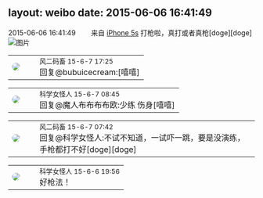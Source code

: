 layout: weibo
date: 2015-06-06 16:41:49
---
<meta name="referrer" content="no-referrer" />

2015-06-06 16:41:49  &nbsp;&nbsp;&nbsp;&nbsp;&nbsp;&nbsp; 来自 <a href="sinaweibo://customweibosource" rel="nofollow">iPhone 5s</a>
打枪啦，真打或者真枪[doge][doge] ​​​
![图片](https://ww2.sinaimg.cn/large/6d2a6003jw1esugocc4nzj20dc0hsabl.jpg)

<table style="width: 100%;">
  <tr>
    <td style="width: 40px;"><img style="border-radius:50%" src="https://tva3.sinaimg.cn/crop.0.0.639.639.50/6d2a6003jw8f3idy69w2gj20hs0hrt9g.jpg?KID=imgbed,tva&Expires=1624463481&ssig=44I1wDvAI%2B"></td>
    <td colspan="2"><small>风二码畜 15-6-7 17:25</small><br/>回复@bubuicecream:[嘻嘻]</td>
  </tr>
</table>

<table style="width: 100%;">
  <tr>
    <td style="width: 40px;"><img style="border-radius:50%" src="https://tva2.sinaimg.cn/crop.21.2.414.414.50/6c241735jw8eqy81jjm5oj20c80bo3yp.jpg?KID=imgbed,tva&Expires=1624463481&ssig=7lchz8JQnj"></td>
    <td colspan="2"><small>科学女怪人 15-6-7 08:45</small><br/>回复@魔人布布布布欧:少练 伤身[嘻嘻]</td>
  </tr>
</table>

<table style="width: 100%;">
  <tr>
    <td style="width: 40px;"><img style="border-radius:50%" src="https://tva3.sinaimg.cn/crop.0.0.639.639.50/6d2a6003jw8f3idy69w2gj20hs0hrt9g.jpg?KID=imgbed,tva&Expires=1624463481&ssig=44I1wDvAI%2B"></td>
    <td colspan="2"><small>风二码畜 15-6-7 07:42</small><br/>回复@科学女怪人:不试不知道，一试吓一跳，要是没演练，手枪都打不好[doge][doge]</td>
  </tr>
</table>

<table style="width: 100%;">
  <tr>
    <td style="width: 40px;"><img style="border-radius:50%" src="https://tva2.sinaimg.cn/crop.21.2.414.414.50/6c241735jw8eqy81jjm5oj20c80bo3yp.jpg?KID=imgbed,tva&Expires=1624463481&ssig=7lchz8JQnj"></td>
    <td colspan="2"><small>科学女怪人 15-6-6 19:56</small><br/>好枪法！</td>
  </tr>
</table>
